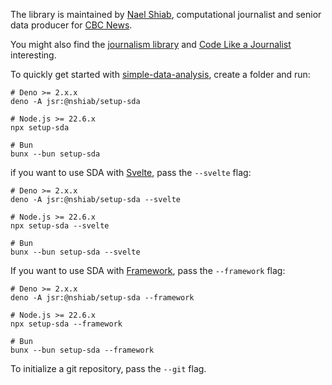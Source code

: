 The library is maintained by [Nael Shiab](http://naelshiab.com/), computational
journalist and senior data producer for [CBC News](https://www.cbc.ca/news).

You might also find the
[journalism library](https://github.com/nshiab/journalism) and
[Code Like a Journalist](https://github.com/nshiab/code-like-a-journalist)
interesting.

To quickly get started with
[simple-data-analysis](https://github.com/nshiab/simple-data-analysis), create a
folder and run:

```
# Deno >= 2.x.x
deno -A jsr:@nshiab/setup-sda

# Node.js >= 22.6.x
npx setup-sda

# Bun
bunx --bun setup-sda
```

if you want to use SDA with [Svelte](https://svelte.dev/), pass the `--svelte`
flag:

```
# Deno >= 2.x.x
deno -A jsr:@nshiab/setup-sda --svelte

# Node.js >= 22.6.x
npx setup-sda --svelte

# Bun
bunx --bun setup-sda --svelte
```

If you want to use SDA with
[Framework](https://github.com/observablehq/framework), pass the `--framework`
flag:

```
# Deno >= 2.x.x
deno -A jsr:@nshiab/setup-sda --framework

# Node.js >= 22.6.x
npx setup-sda --framework

# Bun
bunx --bun setup-sda --framework
```

To initialize a git repository, pass the `--git` flag.
